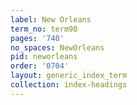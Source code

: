 ```yaml
---
label: New Orleans
term_no: term90
pages: '740'
no_spaces: NewOrleans
pid: neworleans
order: '0704'
layout: generic_index_term
collection: index-headings
---
```

